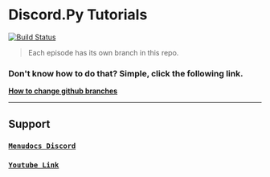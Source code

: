 # Discord.Py Tutorials

[![Build Status](http://img.shields.io/travis/badges/badgerbadgerbadger.svg?style=flat-square)](https://travis-ci.org/badges/badgerbadgerbadger)

> Each episode has its own branch in this repo.

### Don't know how to do that? Simple, click the following link.

<a href="https://help.github.com/en/github/administering-a-repository/viewing-branches-in-your-repository">**How to change github branches**</a>

---

## Support

### <a href="https://discord.gg/MgVaazZ">`Menudocs Discord`</a>

### <a href="https://www.youtube.com/menudocs">`Youtube Link`</a>

